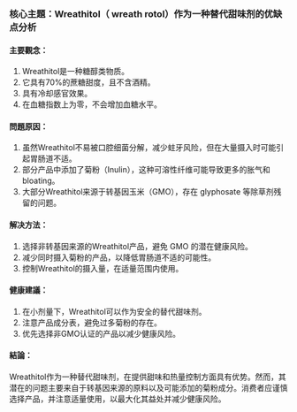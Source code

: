 ### 核心主題：Wreathitol（ wreath rotol）作为一种替代甜味剂的优缺点分析

#### 主要觀念：
1. Wreathitol是一种糖醇类物质。
2. 它具有70%的蔗糖甜度，且不含酒精。
3. 具有冷却感官效果。
4. 在血糖指数上为零，不会增加血糖水平。

#### 問題原因：
1. 虽然Wreathitol不易被口腔细菌分解，减少蛀牙风险，但在大量摄入时可能引起胃肠道不适。
2. 部分产品中添加了菊粉（Inulin），这种可溶性纤维可能导致更多的胀气和 bloating。
3. 大部分Wreathitol来源于转基因玉米（GMO），存在 glyphosate 等除草剂残留的问题。

#### 解决方法：
1. 选择非转基因来源的Wreathitol产品，避免 GMO 的潜在健康风险。
2. 减少同时摄入菊粉的产品，以降低胃肠道不适的可能性。
3. 控制Wreathitol的摄入量，在适量范围内使用。

#### 健康建議：
1. 在小剂量下，Wreathitol可以作为安全的替代甜味剂。
2. 注意产品成分表，避免过多菊粉的存在。
3. 优先选择非GMO认证的产品以减少健康风险。

#### 結論：
Wreathitol作为一种替代甜味剂，在提供甜味和热量控制方面具有优势。然而，其潜在的问题主要来自于转基因来源的原料以及可能添加的菊粉成分。消费者应谨慎选择产品，并注意适量使用，以最大化其益处并减少健康风险。